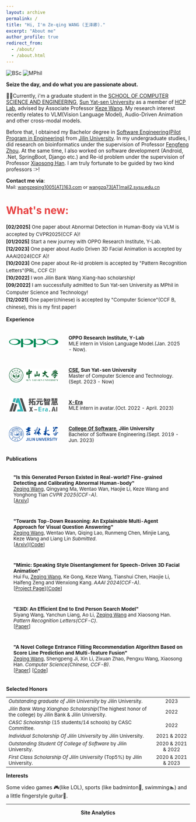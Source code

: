 ```yaml
---
layout: archive
permalink: /
title: "Hi, I'm Ze-qing WANG (王泽卿)."
excerpt: "About me"
author_profile: true
redirect_from: 
  - /about/
  - /about.html
---
```


![BSc](https://img.shields.io/badge/B.Sc.-Jilin%20Univ.%20(2019--2023)-yellowgreen?style=flat-square&color=181717&labelColor=red)
![MPhil](https://img.shields.io/badge/MPhil.-SYSU.%20(2023--Now)-yellowgreen?style=flat-square&color=181717&labelColor=blue)

<!-------------------->
**Seize the day, and do what you are passionate about.**

🧑‍🎓Currently, i'm a graduate student in the [SCHOOL OF COMPUTER SCIENCE AND ENGINEERING](https://cse.sysu.edu.cn/), [Sun Yat-sen University](https://www.sysu.edu.cn/) as a member of [HCP Lab](https://www.sysu-hcp.net/), advised by Associate Professor [Keze Wang](https://kezewang.com/). My research interest recently relates to VLM(Vision  Language Model), Audio-Driven Animation and other cross-modal models.

Before that, I obtained my Bachelor degree in [Software Engineering(Pilot Program in Engineering)](http://csw.jlu.edu.cn/info/1080/2824.htm) from [Jilin University](https://www.jlu.edu.cn/). In my undergraduate studies, I did research on bioinformatics under the supervision of Professor [Fengfeng Zhou](https://www.healthinformaticslab.org/). At the same time, I also worked on software development (Android, .Net, SpringBoot, Django etc.) and Re-id problem under the supervision of Professor [Xiaosong Han](https://ccst.jlu.edu.cn/info/1196/17217.htm). I am truly fortunate to be guided by two kind professors :>!

**Contact me via**:  
  <i class="fa fa-fw fa-envelope"></i> <font style="font-size: 0.9em;">Mail: <a href="mailto:wangzeqing1005@163.com">wangzeqing1005[AT]163.com</a> or <a href="mailto:wangzq73@mail2.sysu.edu.cn">wangzq73[AT]mail2.sysu.edu.cn</a></font>
<br>

<h1 style="color: rgb(231, 65, 65);"><b>What's new:</b></h1>
<div style="line-height: 1.5em; font-size: 0.95em">
  <p>
  <b>[02/2025]</b> One paper about Abnormal Detection in Human-Body via VLM is accepted by CVPR2025(CCF A)! <br>
  <b>[01/2025]</b> Start a new journey with OPPO Research Institute, Y-Lab. <br>
  <b>[12/2023]</b> One paper about Audio Driven 3D Facial Animation is accepted by AAAI2024(CCF A)! <br>
  <b>[10/2023]</b> One paper about Re-id problem is accepted by "Pattern Recognition Letters"(PRL, CCF C)! <br>
  <b>[10/2022]</b> I won Jilin Bank Wang Xiang-hao scholarship! <br>
  <b>[09/2022]</b> I am successfully admitted to Sun Yat-sen University as MPhil in Computer Science and Technology!<br>
  <b>[12/2021]</b> One paper(chinese) is accepted by "Computer Science"(CCF B, chinese), this is my first paper! <br>
  </p>
</div>

**Experience**
<!-- <h2><b>Experience</b></h2> -->
<table style="width:100%;border:0px;border-spacing:0px;border-collapse:separate;margin-right:0;margin-left:0;font-size:0.95em;">
  <tr>
    <td style="padding:8px;width:30%;vertical-align:middle;border:none;">
      <img src='images/OPPO_logo.png' width="300">
    </td>
    <td style="padding:20px;width:70%;vertical-align:middle;border-right:none;border:none;">
      <b><a href="https://ur.oppo.com/"></a>OPPO Research Institute, Y-Lab</b>
      <br>
      MLE intern in Vision Language Model.(Jan. 2025 - Now).
      <br>
    </td>
  </tr>
  <tr>
    <td style="padding:8px;width:30%;vertical-align:middle;border:none;">
      <img src='images/sysu-removebg-preview.png' width="300">
    </td>
    <td style="padding:20px;width:70%;vertical-align:middle;border-right:none;border:none;">
      <b><a href="https://cse.sysu.edu.cn/">CSE</a>, Sun Yat-sen University</b>
      <br>
      Master of Computer Science and Technology.(Sept. 2023 - Now)
      <br>
    </td>
  </tr>
  <tr>
    <td style="padding:8px;width:30%;vertical-align:middle;border:none;">
      <img src='images/X-Era.png' width="300">
    </td>
    <td style="padding:20px;width:70%;vertical-align:middle;border-right:none;border:none;">
      <b><a href="https://yuan-avatar.com/">X-Era</a></b>
      <br>
      MLE intern in avatar.(Oct. 2022 - April. 2023)
      <br>
    </td>
  </tr>
  <tr>
    <td style="padding:8px;width:30%;vertical-align:middle;border:none;">
      <img src='images/jluselogo.png' width="300">
    </td>
    <td style="padding:20px;width:70%;vertical-align:middle;border-right:none;border:none;">
      <b><a href="http://csw.jlu.edu.cn/">College Of Software</a>, Jilin University</b>
      <br>
      Bachelor of Software Engineering.(Sept. 2019 - Jun. 2023)
      <br>
    </td>
  </tr>
  <!-- <tr>
    <td style="padding:8px;width:30%;vertical-align:middle;border:none;">
      <img src='images/zz7zlogo.png' width="300">
    </td>
    <td style="padding:20px;width:70%;vertical-align:middle;border-right:none;border:none;">
      <a href="http://zz7z.zzedu.net.cn/"><b>Zhengzhou No.7 Middle School</b></a>
      <br>
      Middle School.(Sept. 2013 - Jun. 2019)
      <br>
    </td>
  </tr> -->
</table>

**Publications**
<!-- <h2><b>Publications</b></h2> -->
<table style="width:100%;border:None;border-spacing:0px;border-collapse:separate;margin-right:0;margin-left:0;font-size:0.95em;">
  <tr>
    <td style="padding:20px;width:70%;vertical-align:middle;border-right:none;border:none;">
      <b>"Is this Generated Person Existed in Real-world? Fine-grained Detecting and Calibrating Abnormal Human-body"</b>
      <br>
      <u>Zeqing Wang</u>, Qingyang Ma, Wentao Wan, Haojie Li, Keze Wang and Yonghong Tian  <i>CVPR 2025(CCF-A)</i>.
      <br>
      [<a href="https://arxiv.org/abs/2411.14205">Arxiv</a>]
    </td>
  </tr>

  <tr>
    <td style="padding:20px;width:70%;vertical-align:middle;border-right:none;border:none;">
      <b>"Towards Top-Down Reasoning: An Explainable Multi-Agent Approach for Visual Question Answering"</b>
      <br>
      <u>Zeqing Wang</u>, Wentao Wan, Qiqing Lao, Runmeng Chen, Minjie Lang, Keze Wang and Liang Lin      <i>Submitted</i>.
      <br>
      [<a href="https://arxiv.org/pdf/2311.17331">Arxiv</a>][<a href="https://github.com/Zeqing-Wang/Towards-Top-Down-Reasoning">Code</a>]
    </td>
  </tr>

  <tr>
    <td style="padding:20px;width:70%;vertical-align:middle;border-right:none;border:none;">
      <b>"Mimic: Speaking Style Disentanglement for Speech-Driven 3D Facial Animation"</b>
      <br>
      Hui Fu, <u>Zeqing Wang</u>, Ke Gong, Keze Wang, Tianshui Chen, Haojie Li, Haifeng Zeng and Wenxiong Kang. <i>AAAI 2024(CCF-A)</i>.
      <br>
      [<a href="https://zeqing-wang.github.io/Mimic/">Project Page</a>][<a href="https://github.com/huifu99/Mimic">Code</a>]
    </td>
  </tr>


  <tr>
    <td style="padding:20px;width:70%;vertical-align:middle;border-right:none;border:none;">
      <b>"E3ID: An Efficient End to End Person Search Model"</b>
      <br>
      Siyang Wang, Yanchun Liang, Ao Li, <u>Zeqing Wang</u> and Xiaosong Han. <i>Pattern Recognition Letters(CCF-C)</i>.
      <br>
      [<a href="https://www.sciencedirect.com/science/article/pii/S0167865523003094">Paper</a>]
    </td>
  </tr>
  
  <tr>
    <!-- <td style="padding:8px;width:30%;vertical-align:middle;border:none;">
      <a href="images/gaokao.png">
      <img src='images/gaokao.png' width="300">
      </a>
    </td> -->
    <td style="padding:20px;width:70%;vertical-align:middle;border-right:none;border:none;">
      <b>"A Novel College Entrance Filling Recommendation Algorithm Based on Score Line Prediction and Multi-feature Fusion"</b>
      <br>
      <u>Zeqing Wang</u>, Shengpeng Ji, Xin Li, Zixuan Zhao, Pengxu Wang, Xiaosong Han. <i>Computer Science(Chinese, CCF-B)</i>.
      <br>
      [<a href="https://www.jsjkx.com/CN/10.11896/jsjkx.211100266">Paper</a>]
      [<a href="https://github.com/Zeqing-Wang/Reco-PMW">Code</a>]
    </td>
  </tr>

</table>

<!-- <h4><b>Miscellaneous</b></h4> -->
<!-- <h5><i>Articles & Projects</i></h5> -->

**Selected Honors**

<table style="border:none;font-size:0.95em;">
  <tr>
    <td style="border:none;"><i>Outstanding graduate of Jilin University </i> by Jilin University.
    </td>
    <td style="border:none;text-align:center;">2023
    </td>
  </tr>
  <tr>
    <td style="border:none;"><i>Jilin Bank Wang Xianghao Scholarship</i>(The highest honor of the college) by Jilin Bank & Jilin University.
    </td>
    <td style="border:none;text-align:center;">2022
    </td>
  </tr>
  <tr>
    <td style="border:none;"><i>CASC Scholarship</i> (15 students/14 schools) by CASC Committee.
    </td>
    <td style="border:none;text-align:center;">2022
    </td>
  </tr>
  <tr>
    <td style="border:none;"><i>Individual Scholarship Of Jilin University</i>  by Jilin University.
    </td>
    <td style="border:none;text-align:center;">2021 & 2022
    </td>
  </tr>
  <tr>
    <td style="border:none;"><i>Outstanding Student Of College of Software</i> by Jilin University.
    </td>
    <td style="border:none;text-align:center;">2020 & 2021 & 2022
    </td>
  </tr>
  <tr>
    <td style="border:none;"><i>First Class Scholarship Of Jilin University</i> (Top5%) by Jilin University.
    </td>
    <td style="border:none;text-align:center;">2020 & 2021 & 2023
    </td>
  </tr>
</table>

**Interests**
 
Some video games 🎮(like LOL), sports (like badminton🏸, swimming🏊) and a little fingerstyle guitar🎸.

--------

<center><b>Site Analytics</b></center>
<script type='text/javascript' id='clustrmaps' src='//cdn.clustrmaps.com/map_v2.js?cl=ffffff&w=150&t=n&d=T4UIhX2t22nm_qN1kFnxR_qI8tV9vvambgs4Ldcj7z0'></script>

